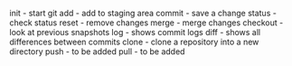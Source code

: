 init - start git
add - add to staging area
commit - save a change
status - check status
reset - remove changes
merge - merge changes
checkout - look at previous snapshots
log - shows commit logs
diff - shows all differences between commits
clone - clone a repository into a new directory
push - to be added
pull - to be added
